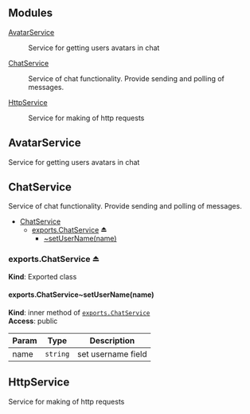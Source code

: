 ## Modules

<dl>
<dt><a href="#module_AvatarService">AvatarService</a></dt>
<dd><p>Service for getting users avatars in chat</p>
</dd>
<dt><a href="#module_ChatService">ChatService</a></dt>
<dd><p>Service of chat functionality. Provide sending and polling of messages.</p>
</dd>
<dt><a href="#module_HttpService">HttpService</a></dt>
<dd><p>Service for making of http requests</p>
</dd>
</dl>

<a name="module_AvatarService"></a>

## AvatarService
Service for getting users avatars in chat

<a name="module_ChatService"></a>

## ChatService
Service of chat functionality. Provide sending and polling of messages.


* [ChatService](#module_ChatService)
    * [exports.ChatService](#exp_module_ChatService--exports.ChatService) ⏏
        * [~setUserName(name)](#module_ChatService--exports.ChatService..setUserName)

<a name="exp_module_ChatService--exports.ChatService"></a>

### exports.ChatService ⏏
**Kind**: Exported class  
<a name="module_ChatService--exports.ChatService..setUserName"></a>

#### exports.ChatService~setUserName(name)
**Kind**: inner method of [<code>exports.ChatService</code>](#exp_module_ChatService--exports.ChatService)  
**Access**: public  

| Param | Type | Description |
| --- | --- | --- |
| name | <code>string</code> | set username field |

<a name="module_HttpService"></a>

## HttpService
Service for making of http requests

